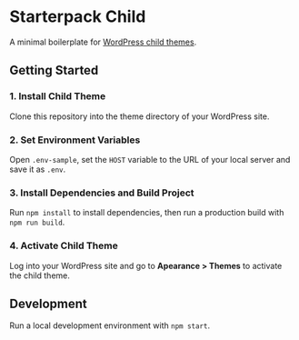 # Starterpack Child

A minimal boilerplate for [WordPress child themes](https://developer.wordpress.org/themes/advanced-topics/child-themes/).

## Getting Started

### 1. Install Child Theme

Clone this repository into the theme directory of your WordPress site.

### 2. Set Environment Variables

Open `.env-sample`, set the `HOST` variable to the URL of your local server and save it as `.env`.

### 3. Install Dependencies and Build Project

Run `npm install` to install dependencies, then run a production build with `npm run build`.

### 4. Activate Child Theme

Log into your WordPress site and go to **Apearance > Themes** to activate the child theme.

## Development

Run a local development environment with `npm start`.
